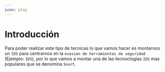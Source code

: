 ```yaml
---
icon: play
---
```


# Introducción

Para poder realizar este tipo de tecnicas lo que vamos hacer es montarnos un `IDS` para centrarnos en la `evasion de herramientas de seguridad` (Ejemplo: `IDS`), por lo que vamos a montar una de las tecnoclogias `IDS` mas populares que se denomina `Snort`.
